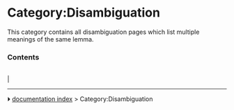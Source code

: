 # Category:Disambiguation
This category contains all disambiguation pages which list multiple meanings of the same lemma.

### Contents

|     |     |     |
| --- | --- | --- |
|



---
⏵ [documentation index](../README.md) > Category:Disambiguation
